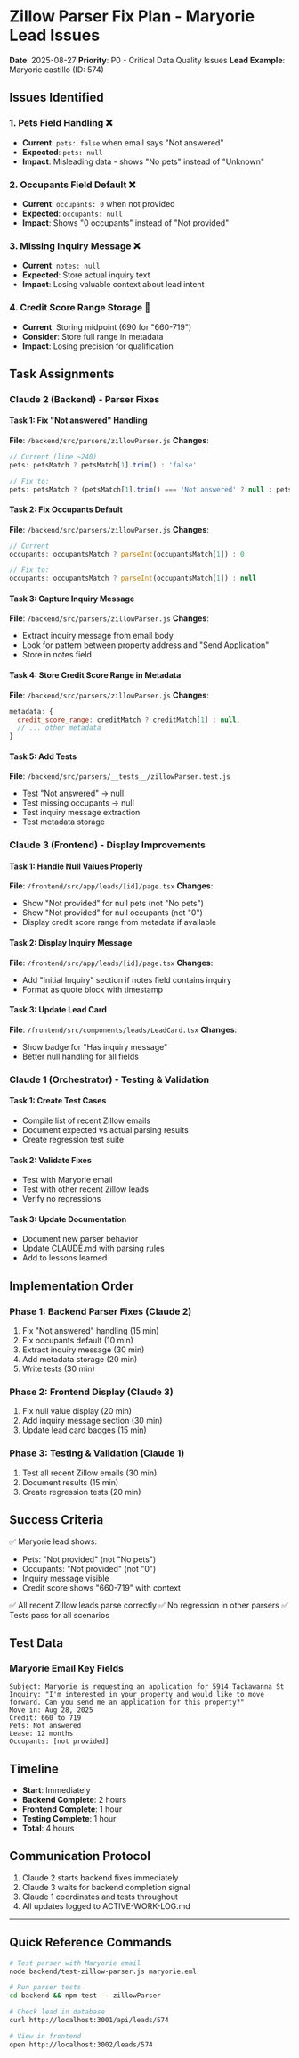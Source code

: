 # Zillow Parser Fix Plan - Maryorie Lead Issues
**Date**: 2025-08-27
**Priority**: P0 - Critical Data Quality Issues
**Lead Example**: Maryorie castillo (ID: 574)

## Issues Identified

### 1. Pets Field Handling ❌
- **Current**: `pets: false` when email says "Not answered"
- **Expected**: `pets: null`
- **Impact**: Misleading data - shows "No pets" instead of "Unknown"

### 2. Occupants Field Default ❌
- **Current**: `occupants: 0` when not provided
- **Expected**: `occupants: null`
- **Impact**: Shows "0 occupants" instead of "Not provided"

### 3. Missing Inquiry Message ❌
- **Current**: `notes: null`
- **Expected**: Store actual inquiry text
- **Impact**: Losing valuable context about lead intent

### 4. Credit Score Range Storage 🔄
- **Current**: Storing midpoint (690 for "660-719")
- **Consider**: Store full range in metadata
- **Impact**: Losing precision for qualification

## Task Assignments

### Claude 2 (Backend) - Parser Fixes

#### Task 1: Fix "Not answered" Handling
**File**: `/backend/src/parsers/zillowParser.js`
**Changes**:
```javascript
// Current (line ~240)
pets: petsMatch ? petsMatch[1].trim() : 'false'

// Fix to:
pets: petsMatch ? (petsMatch[1].trim() === 'Not answered' ? null : petsMatch[1].trim()) : null
```

#### Task 2: Fix Occupants Default
**File**: `/backend/src/parsers/zillowParser.js`
**Changes**:
```javascript
// Current
occupants: occupantsMatch ? parseInt(occupantsMatch[1]) : 0

// Fix to:
occupants: occupantsMatch ? parseInt(occupantsMatch[1]) : null
```

#### Task 3: Capture Inquiry Message
**File**: `/backend/src/parsers/zillowParser.js`
**Changes**:
- Extract inquiry message from email body
- Look for pattern between property address and "Send Application"
- Store in notes field

#### Task 4: Store Credit Score Range in Metadata
**File**: `/backend/src/parsers/zillowParser.js`
**Changes**:
```javascript
metadata: {
  credit_score_range: creditMatch ? creditMatch[1] : null,
  // ... other metadata
}
```

#### Task 5: Add Tests
**File**: `/backend/src/parsers/__tests__/zillowParser.test.js`
- Test "Not answered" → null
- Test missing occupants → null
- Test inquiry message extraction
- Test metadata storage

### Claude 3 (Frontend) - Display Improvements

#### Task 1: Handle Null Values Properly
**File**: `/frontend/src/app/leads/[id]/page.tsx`
**Changes**:
- Show "Not provided" for null pets (not "No pets")
- Show "Not provided" for null occupants (not "0")
- Display credit score range from metadata if available

#### Task 2: Display Inquiry Message
**File**: `/frontend/src/app/leads/[id]/page.tsx`
**Changes**:
- Add "Initial Inquiry" section if notes field contains inquiry
- Format as quote block with timestamp

#### Task 3: Update Lead Card
**File**: `/frontend/src/components/leads/LeadCard.tsx`
**Changes**:
- Show badge for "Has inquiry message"
- Better null handling for all fields

### Claude 1 (Orchestrator) - Testing & Validation

#### Task 1: Create Test Cases
- Compile list of recent Zillow emails
- Document expected vs actual parsing results
- Create regression test suite

#### Task 2: Validate Fixes
- Test with Maryorie email
- Test with other recent Zillow leads
- Verify no regressions

#### Task 3: Update Documentation
- Document new parser behavior
- Update CLAUDE.md with parsing rules
- Add to lessons learned

## Implementation Order

### Phase 1: Backend Parser Fixes (Claude 2)
1. Fix "Not answered" handling (15 min)
2. Fix occupants default (10 min)
3. Extract inquiry message (30 min)
4. Add metadata storage (20 min)
5. Write tests (30 min)

### Phase 2: Frontend Display (Claude 3)
1. Fix null value display (20 min)
2. Add inquiry message section (30 min)
3. Update lead card badges (15 min)

### Phase 3: Testing & Validation (Claude 1)
1. Test all recent Zillow emails (30 min)
2. Document results (15 min)
3. Create regression tests (20 min)

## Success Criteria

✅ Maryorie lead shows:
- Pets: "Not provided" (not "No pets")
- Occupants: "Not provided" (not "0")
- Inquiry message visible
- Credit score shows "660-719" with context

✅ All recent Zillow leads parse correctly
✅ No regression in other parsers
✅ Tests pass for all scenarios

## Test Data

### Maryorie Email Key Fields
```
Subject: Maryorie is requesting an application for 5914 Tackawanna St
Inquiry: "I'm interested in your property and would like to move forward. Can you send me an application for this property?"
Move in: Aug 28, 2025
Credit: 660 to 719
Pets: Not answered
Lease: 12 months
Occupants: [not provided]
```

## Timeline
- **Start**: Immediately
- **Backend Complete**: 2 hours
- **Frontend Complete**: 1 hour  
- **Testing Complete**: 1 hour
- **Total**: 4 hours

## Communication Protocol
1. Claude 2 starts backend fixes immediately
2. Claude 3 waits for backend completion signal
3. Claude 1 coordinates and tests throughout
4. All updates logged to ACTIVE-WORK-LOG.md

---

## Quick Reference Commands

```bash
# Test parser with Maryorie email
node backend/test-zillow-parser.js maryorie.eml

# Run parser tests
cd backend && npm test -- zillowParser

# Check lead in database
curl http://localhost:3001/api/leads/574

# View in frontend
open http://localhost:3002/leads/574
```